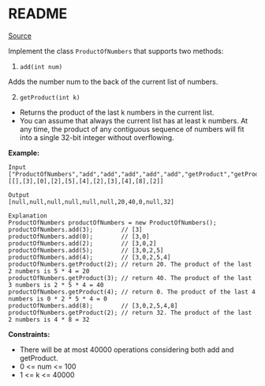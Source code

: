 # README #

[Source](https://leetcode.com/problems/product-of-the-last-k-numbers/)

Implement the class `ProductOfNumbers` that supports two methods:

1. `add(int num)`

Adds the number num to the back of the current list of numbers.

2. `getProduct(int k)`

+ Returns the product of the last k numbers in the current list.
+ You can assume that always the current list has at least k numbers.
At any time, the product of any contiguous sequence of numbers will fit into a single 32-bit integer without overflowing.

**Example:**

```
Input
["ProductOfNumbers","add","add","add","add","add","getProduct","getProduct","getProduct","add","getProduct"]
[[],[3],[0],[2],[5],[4],[2],[3],[4],[8],[2]]

Output
[null,null,null,null,null,null,20,40,0,null,32]

Explanation
ProductOfNumbers productOfNumbers = new ProductOfNumbers();
productOfNumbers.add(3);        // [3]
productOfNumbers.add(0);        // [3,0]
productOfNumbers.add(2);        // [3,0,2]
productOfNumbers.add(5);        // [3,0,2,5]
productOfNumbers.add(4);        // [3,0,2,5,4]
productOfNumbers.getProduct(2); // return 20. The product of the last 2 numbers is 5 * 4 = 20
productOfNumbers.getProduct(3); // return 40. The product of the last 3 numbers is 2 * 5 * 4 = 40
productOfNumbers.getProduct(4); // return 0. The product of the last 4 numbers is 0 * 2 * 5 * 4 = 0
productOfNumbers.add(8);        // [3,0,2,5,4,8]
productOfNumbers.getProduct(2); // return 32. The product of the last 2 numbers is 4 * 8 = 32 
```

**Constraints:**

+ There will be at most 40000 operations considering both add and getProduct.
+ 0 <= num <= 100
+ 1 <= k <= 40000
